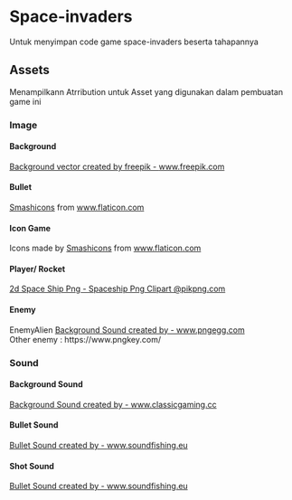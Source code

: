 # Space-invaders
Untuk menyimpan code game space-invaders beserta tahapannya 

## Assets
Menampilkann Atrribution untuk Asset yang digunakan dalam pembuatan game ini

### Image

#### Background
<a href="https://www.freepik.com/vectors/background">Background vector created by freepik - www.freepik.com</a>

#### Bullet
<div><a href="https://www.flaticon.com/authors/smashicons" title="Smashicons">Smashicons</a> from <a href="https://www.flaticon.com/" title="Flaticon">www.flaticon.com</a></div>

#### Icon Game
<div>Icons made by <a href="https://smashicons.com/" title="Smashicons">Smashicons</a> from <a href="https://www.flaticon.com/" title="Flaticon">www.flaticon.com</a></div>

#### Player/ Rocket
<a href="https://www.pikpng.com/pngvi/xhwxi_2d-space-ship-png-spaceship-png-clipart/" target="_blank">2d Space Ship Png - Spaceship Png Clipart @pikpng.com</a>

#### Enemy 
<div>EnemyAlien <a href="https://www.pngegg.com/en/png-zhjyi">Background Sound created by - www.pngegg.com</a></div>
Other enemy : https://www.pngkey.com/

### Sound 

#### Background Sound
<a href="https://www.classicgaming.cc/classics/space-invaders/sounds">Background Sound created by - www.classicgaming.cc</a>

#### Bullet Sound
<a href="https://https://www.soundfishing.eu/sound/laser-gun">Bullet Sound created by - www.soundfishing.eu</a>

#### Shot Sound
<a href="https://www.soundfishing.eu/sound/distant-explosion">Bullet Sound created by - www.soundfishing.eu</a>

